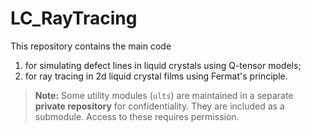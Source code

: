 # LC_RayTracing

This repository contains the main code 
1) for simulating defect lines in liquid crystals using Q-tensor models;
2) for ray tracing in 2d liquid crystal films using Fermat's principle.

> **Note:** Some utility modules (`ults`) are maintained in a separate **private repository** for confidentiality. They are included as a submodule. Access to these requires permission.
